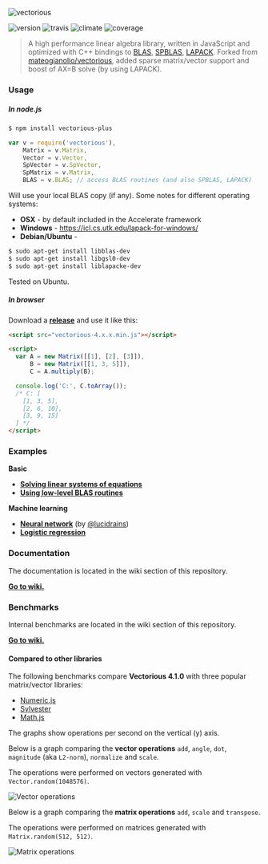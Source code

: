 ![vectorious](https://github.com/mateogianolio/vectorious/raw/master/logo.gif)

![version](https://img.shields.io/npm/v/vectorious-plus.svg?style=flat&label=version) ![travis](https://img.shields.io/travis/ukrbublik/vectorious-plus.svg?style=flat)
![climate](https://img.shields.io/codeclimate/github/mateogianolio/vectorious.svg?style=flat&label=climate) ![coverage](https://img.shields.io/codeclimate/coverage/github/mateogianolio/vectorious.svg?style=flat&label=coverage)

> A high performance linear algebra library, written in JavaScript and optimized with C++ bindings to [BLAS](http://www.netlib.org/blas/), [SPBLAS](http://math.nist.gov/spblas/), [LAPACK](https://software.intel.com/ru-ru/node/468874).
> Forked from [mateogianolio/vectorious](https://github.com/mateogianolio/vectorious), added sparse matrix/vector support and boost of AX=B solve (by using LAPACK).

### Usage

##### In node.js

```bash
$ npm install vectorious-plus
```

```javascript
var v = require('vectorious'),
    Matrix = v.Matrix,
    Vector = v.Vector,
    SpVector = v.SpVector,
    SpMatrix = v.Matrix,
    BLAS = v.BLAS; // access BLAS routines (and also SPBLAS, LAPACK)
```

Will use your local BLAS copy (if any). Some notes for different operating systems:

* **OSX** - by default included in the Accelerate framework
* **Windows** - https://icl.cs.utk.edu/lapack-for-windows/
* **Debian/Ubuntu** - 
```bash
$ sudo apt-get install libblas-dev
$ sudo apt-get install libgsl0-dev
$ sudo apt-get install liblapacke-dev
```
Tested on Ubuntu.

##### In browser

Download a [**release**](https://github.com/mateogianolio/vectorious/releases) and use it like this:

```html
<script src="vectorious-4.x.x.min.js"></script>
```

```html
<script>
  var A = new Matrix([[1], [2], [3]]),
      B = new Matrix([[1, 3, 5]]),
      C = A.multiply(B);

  console.log('C:', C.toArray());
  /* C: [
    [1, 3, 5],
    [2, 6, 10],
    [3, 9, 15]
  ] */
</script>
```

### Examples

**Basic**

* [**Solving linear systems of equations**](https://github.com/mateogianolio/vectorious/tree/master/examples/solve.js)
* [**Using low-level BLAS routines**](https://github.com/mateogianolio/vectorious/tree/master/examples/blas.js)

**Machine learning**
* [**Neural network**](https://github.com/mateogianolio/vectorious/tree/master/examples/neural-network.js) (by [@lucidrains](https://github.com/lucidrains))
* [**Logistic regression**](https://github.com/mateogianolio/vectorious/tree/master/examples/logistic-regression.js)

### Documentation

The documentation is located in the wiki section of this repository.

[**Go to wiki.**](https://github.com/mateogianolio/vectorious/wiki)

### Benchmarks

Internal benchmarks are located in the wiki section of this repository.

[**Go to wiki.**](https://github.com/mateogianolio/vectorious/wiki)

#### Compared to other libraries

The following benchmarks compare **Vectorious 4.1.0** with three popular matrix/vector libraries:

* [Numeric.js](http://www.numericjs.com)
* [Sylvester](http://sylvester.jcoglan.com)
* [Math.js](http://mathjs.org)

The graphs show operations per second on the vertical (y) axis.

Below is a graph comparing the **vector operations** `add`, `angle`, `dot`, `magnitude` (aka `L2-norm`), `normalize` and `scale`.

The operations were performed on vectors generated with `Vector.random(1048576)`.

![Vector operations](https://github.com/mateogianolio/vectorious/raw/master/benchmarks/vector_ops.png)

Below is a graph comparing the **matrix operations** `add`, `scale` and `transpose`.

The operations were performed on matrices generated with `Matrix.random(512, 512)`.

![Matrix operations](https://github.com/mateogianolio/vectorious/raw/master/benchmarks/matrix_ops.png)
